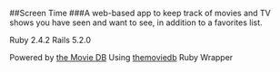##Screen Time 
###A web-based app to keep track of movies and TV shows you have seen and want to see, in addition to a favorites list.

Ruby 2.4.2
Rails 5.2.0

Powered by [the Movie DB](https://www.themoviedb.org)
Using [themoviedb](https://github.com/ahmetabdi/themoviedb) Ruby Wrapper

